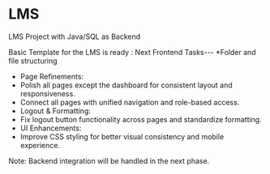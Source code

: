 # LMS
LMS Project with Java/SQL as Backend


Basic Template for the LMS is ready :
Next Frontend Tasks---
*Folder and file structuring
* Page Refinements:
* Polish all pages except the dashboard for consistent layout and responsiveness.
* Connect all pages with unified navigation and role-based access.
* Logout & Formatting:
* Fix logout button functionality across pages and standardize formatting.
* UI Enhancements:
* Improve CSS styling for better visual consistency and mobile experience.

Note: Backend integration will be handled in the next phase.
